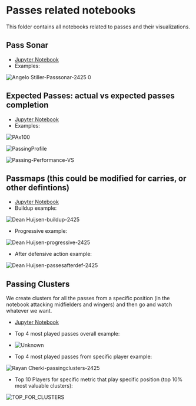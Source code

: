# Passes related notebooks
This folder contains all notebooks related to passes and their visualizations. 

## Pass Sonar
- [Jupyter Notebook](https://gibranium.github.io/passing/PASSES-SONAR.html)
- Examples:

![Angelo Stiller-Passsonar-2425 0](https://github.com/user-attachments/assets/70214ba4-48c1-4167-b974-e65c7b036d6e)

## Expected Passes: actual vs expected passes completion
- [Jupyter Notebook](https://gibranium.github.io/passing/PASSES-xP-PROFILING.html)
- Examples:

![PAx100](https://github.com/user-attachments/assets/02cc9fce-71c9-4395-a151-33008d2d5f7b)

![PassingProfile](https://github.com/user-attachments/assets/11d2ddef-0590-491c-bd3e-c861065235ad)

![Passing-Performance-VS](https://github.com/user-attachments/assets/014ada44-3b16-4ab2-8d59-c9be96c5d653)

## Passmaps (this could be modified for carries, or other defintions)
- [Jupyter Notebook](https://gibranium.github.io/passing/PASSMAPS.html)
- Buildup example:

![Dean Huijsen-buildup-2425](https://github.com/user-attachments/assets/99f841c1-9c6b-4492-86b9-f00eeab1ad84)

- Progressive example:

![Dean Huijsen-progressive-2425](https://github.com/user-attachments/assets/0e53f2f6-cdcb-4464-95b8-0316c9b7bc45)

- After defensive action example:

![Dean Huijsen-passesafterdef-2425](https://github.com/user-attachments/assets/c2ddc214-d7be-4942-90a8-2ab26e69ac2e)

## Passing Clusters
We create clusters for all the passes from a specific position (in the notebook attacking midfielders and wingers) and then go and watch whatever we want.
- [Jupyter Notebook](https://gibranium.github.io/passing/PLAYER-PASSING-CLUSTERS.html)
- Top 4 most played passes overall example:

- ![Unknown](https://github.com/user-attachments/assets/9965a2f1-b709-4a53-aa9a-e954a401f0f9)

- Top 4 most played passes from specific player example:
  
![Rayan Cherki-passingclusters-2425](https://github.com/user-attachments/assets/50417e1f-0503-423e-8cfc-f813fb57b961)


- Top 10 Players for specific metric that play specific position (top 10% most valuable clusters):

![TOP_FOR_CLUSTERS](https://github.com/user-attachments/assets/46c3e287-aebd-4b0f-8123-dd8b784fb59d)
